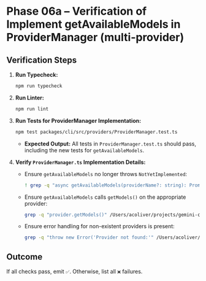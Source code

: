 # Phase 06a – Verification of Implement getAvailableModels in ProviderManager (multi-provider)

## Verification Steps

1.  **Run Typecheck:**
    ```bash
    npm run typecheck
    ```
2.  **Run Linter:**
    ```bash
    npm run lint
    ```
3.  **Run Tests for ProviderManager Implementation:**

    ```bash
    npm test packages/cli/src/providers/ProviderManager.test.ts
    ```

    - **Expected Output:** All tests in `ProviderManager.test.ts` should pass, including the new tests for `getAvailableModels`.

4.  **Verify `ProviderManager.ts` Implementation Details:**
    - Ensure `getAvailableModels` no longer throws `NotYetImplemented`:
      ```bash
      ! grep -q "async getAvailableModels(providerName?: string): Promise<any[]> {\n        throw new Error('NotYetImplemented');" /Users/acoliver/projects/gemini-code/gemini-cli/packages/cli/src/providers/ProviderManager.ts
      ```
    - Ensure `getAvailableModels` calls `getModels()` on the appropriate provider:
      ```bash
      grep -q "provider.getModels()" /Users/acoliver/projects/gemini-code/gemini-cli/packages/cli/src/providers/ProviderManager.ts
      ```
    - Ensure error handling for non-existent providers is present:
      ```bash
      grep -q "throw new Error('Provider not found:'" /Users/acoliver/projects/gemini-code/gemini-cli/packages/cli/src/providers/ProviderManager.ts
      ```

## Outcome

If all checks pass, emit `✅`. Otherwise, list all `❌` failures.
